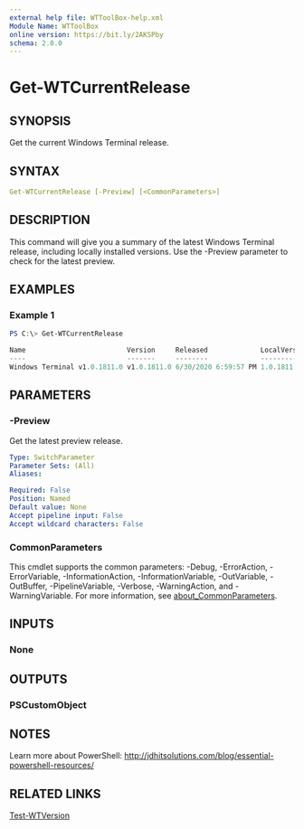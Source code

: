 ```yaml
---
external help file: WTToolBox-help.xml
Module Name: WTToolBox
online version: https://bit.ly/2AKSPby
schema: 2.0.0
---
```


# Get-WTCurrentRelease

## SYNOPSIS

Get the current Windows Terminal release.

## SYNTAX

```yaml
Get-WTCurrentRelease [-Preview] [<CommonParameters>]
```

## DESCRIPTION

This command will give you a summary of the latest Windows Terminal release, including locally installed versions. Use the -Preview parameter to check for the latest preview.

## EXAMPLES

### Example 1

```powershell
PS C:\> Get-WTCurrentRelease

Name                         Version     Released             LocalVersion
----                         -------     --------             ------------
Windows Terminal v1.0.1811.0 v1.0.1811.0 6/30/2020 6:59:57 PM 1.0.1811.0
```

## PARAMETERS

### -Preview

Get the latest preview release.

```yaml
Type: SwitchParameter
Parameter Sets: (All)
Aliases:

Required: False
Position: Named
Default value: None
Accept pipeline input: False
Accept wildcard characters: False
```

### CommonParameters

This cmdlet supports the common parameters: -Debug, -ErrorAction, -ErrorVariable, -InformationAction, -InformationVariable, -OutVariable, -OutBuffer, -PipelineVariable, -Verbose, -WarningAction, and -WarningVariable. For more information, see [about_CommonParameters](http://go.microsoft.com/fwlink/?LinkID=113216).

## INPUTS

### None

## OUTPUTS

### PSCustomObject

## NOTES

Learn more about PowerShell: http://jdhitsolutions.com/blog/essential-powershell-resources/

## RELATED LINKS

[Test-WTVersion](Test-WTVersion.md)
